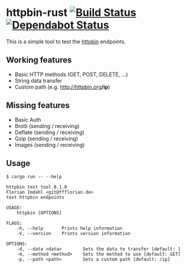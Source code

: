 # httpbin-rust [![Build Status](https://action-badges.now.sh/ffflorian/httpbin-rust)](https://github.com/ffflorian/httpbin-rust/actions/) [![Dependabot Status](https://api.dependabot.com/badges/status?host=github&identifier=114666620)](https://dependabot.com)

This is a simple tool to test the [httpbin](https://httpbin.org) endpoints.

## Working features

* Basic HTTP methods (GET, POST, DELETE, ...)
* String data transfer
* Custom path (e.g. <a href="http://httpbin.org/ip">http://httpbin.org<strong>/ip</strong></a>)

## Missing features

* Basic Auth
* Brotli (sending / receiving)
* Deflate (sending / receiving)
* Gzip (sending / receiving)
* Images (sending / receiving)

## Usage

```
$ cargo run -- --help

httpbin test tool 0.1.0
Florian Imdahl <git@ffflorian.de>
test httpbin endpoints

USAGE:
    httpbin [OPTIONS]

FLAGS:
    -h, --help       Prints help information
    -V, --version    Prints version information

OPTIONS:
    -d, --data <data>        Sets the data to transfer [default: ]
    -m, --method <method>    Sets the method to use [default: GET]
    -p, --path <path>        Sets a custom path [default: /ip]
```
